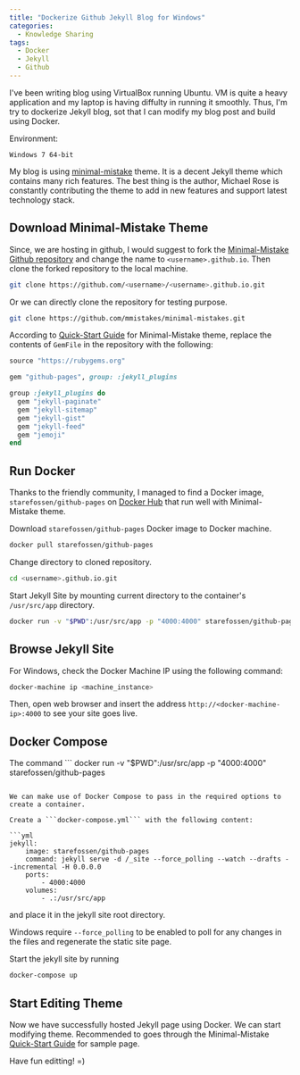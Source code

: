 ```yaml
---
title: "Dockerize Github Jekyll Blog for Windows"
categories:
  - Knowledge Sharing
tags:
  - Docker
  - Jekyll
  - Github
---
```


I've been writing blog using VirtualBox running Ubuntu. VM is quite a heavy application and my laptop is having diffulty in running it smoothly. Thus, I'm try to dockerize Jekyll blog, sot that I can modify my blog post and build using Docker.


Environment:

```
Windows 7 64-bit
```

My blog is using [minimal-mistake](https://mademistakes.com/work/minimal-mistakes-jekyll-theme/) theme. It is a decent Jekyll theme which contains many rich features. The best thing is the author, Michael Rose is constantly contributing the theme to add in new features and support latest technology stack.

## Download Minimal-Mistake Theme
Since, we are hosting in github, I would suggest to fork the [Minimal-Mistake Github repository](https://github.com/mmistakes/minimal-mistakes.git) and change the name to ```<username>.github.io```. Then clone the forked repository to the local machine.

```bash
git clone https://github.com/<username>/<username>.github.io.git
```

Or we can directly clone the repository for testing purpose.

```bash
git clone https://github.com/mmistakes/minimal-mistakes.git
```

According to 
[Quick-Start Guide](https://mmistakes.github.io/minimal-mistakes/docs/quick-start-guide/) for Minimal-Mistake theme, replace the contents of ```GemFile``` in the repository with the following:

```ruby
source "https://rubygems.org"

gem "github-pages", group: :jekyll_plugins

group :jekyll_plugins do
  gem "jekyll-paginate"
  gem "jekyll-sitemap"
  gem "jekyll-gist"
  gem "jekyll-feed"
  gem "jemoji"
end
```

## Run Docker

Thanks to the friendly community, I managed to find a Docker image, ```starefossen/github-pages``` on [Docker Hub](https://hub.docker.com/r/starefossen/github-pages/) that run well with Minimal-Mistake theme. 

Download ```starefossen/github-pages``` Docker image to Docker machine.

```bash
docker pull starefossen/github-pages
```

Change directory to cloned repository.

```bash
cd <username>.github.io.git
```

Start Jekyll Site by mounting current directory to the container's ```/usr/src/app``` directory.

```bash
docker run -v "$PWD":/usr/src/app -p "4000:4000" starefossen/github-pages
```

## Browse Jekyll Site

For Windows, check the Docker Machine IP using the following command:

```bash
docker-machine ip <machine_instance>
```

Then, open web browser and insert the address ```http://<docker-machine-ip>:4000``` to see your site goes live.


## Docker Compose

The command ``` 
docker run -v "$PWD":/usr/src/app -p "4000:4000" starefossen/github-pages
``` is quite a long command to remember

We can make use of Docker Compose to pass in the required options to create a container.

Create a ```docker-compose.yml``` with the following content:

```yml
jekyll:
    image: starefossen/github-pages
    command: jekyll serve -d /_site --force_polling --watch --drafts --incremental -H 0.0.0.0
    ports:
        - 4000:4000
    volumes:
        - .:/usr/src/app
```

and place it in the jekyll site root directory.

Windows require ```--force_polling``` to be enabled to poll for any changes in the files and regenerate the static site page.

Start the jekyll site by running

```bash
docker-compose up
```

## Start Editing Theme

Now we have successfully hosted Jekyll page using Docker. We can start modifying theme. Recommended to goes through the Minimal-Mistake [Quick-Start Guide](https://mmistakes.github.io/minimal-mistakes/docs/quick-start-guide/) for sample page.

Have fun editting! =)